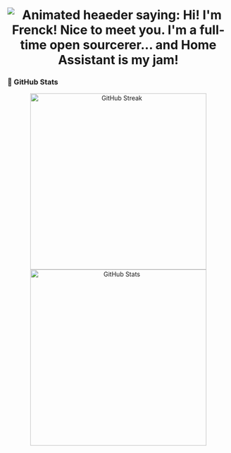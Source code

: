 
<h1 align="center">
    <img src="https://readme-typing-svg.demolab.com?font=Fira+Code&weight=600&pause=1000&color=24FEFD&center=true&vCenter=true&width=435&lines=Hi!+I'm+Frenck!+Nice+to+meet+you+%F0%9F%91%8B+;I'm+a+full-time+open+sourcerer...++%F0%9F%AA%84;and+Home+Assistant+is+my+jam!+%F0%9F%8F%A0" alt="Animated heaeder saying: Hi! I'm Frenck! Nice to meet you. I'm a full-time open sourcerer... and Home Assistant is my jam!" />
</h1>

### :star2: GitHub Stats

<p align="center">
    <img width="400" src="https://streak-stats.demolab.com?user=frenck&theme=holi-theme&ring=24FEFD&border=24FEFD&sideNums=24FEFD&currStreakNum=24FEFD&hide_border=true" alt="GitHub Streak" />
    <img width="400" src="https://github-readme-stats.vercel.app/api?username=frenck&theme=holi&show_icons=true&title_color=24FEFD&icon_color=24FEFD&hide_border=true" alt="GitHub Stats" />
</p>
